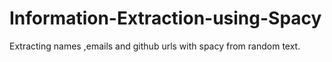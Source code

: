 # Information-Extraction-using-Spacy
Extracting names ,emails and github urls with spacy from random text.